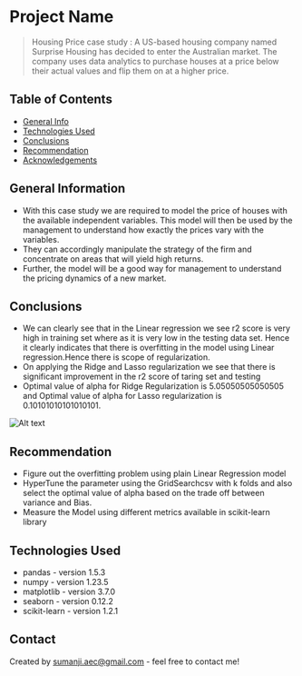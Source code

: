 # Project Name
> Housing Price case study :
    A US-based housing company named Surprise Housing has decided to enter the Australian market. The company uses data analytics to purchase houses at a price below their actual values and flip them on at a higher price.



 


## Table of Contents
* [General Info](#general-information)
* [Technologies Used](#technologies-used)
* [Conclusions](#conclusions)
* [Recommendation](#Recommendation)
* [Acknowledgements](#acknowledgements)


## General Information
- With this case study we  are required to model the price of houses with the available independent variables. This model will then be used by the management to understand how exactly the prices vary with the variables. 
- They can accordingly manipulate the strategy of the firm and concentrate on areas that will yield high returns.
-  Further, the model will be a good way for management to understand the pricing dynamics of a new market.

<!-- You don't have to answer all the questions - just the ones relevant to your project. -->

## Conclusions
- We can clearly see that in the Linear regression we see r2 score is very high in training set where as it is very low in the testing data set.
Hence it clearly indicates that there is overfitting in the model using Linear regression.Hence there is scope of regularization.
- On applying the Ridge and Lasso regularization we see that there is significant improvement in the r2 score of taring set and testing 
- Optimal value of alpha for Ridge Regularization is 5.05050505050505 and Optimal value of alpha for Lasso regularization  is 0.10101010101010101.

![Alt text](image.png)

## Recommendation

- Figure out the overfitting problem using plain Linear Regression model
- HyperTune the parameter using the GridSearchcsv  with k folds and also select the optimal value of alpha based on the trade off between 
  variance and Bias.
- Measure the Model using different metrics available in scikit-learn library



## Technologies Used
- pandas - version 1.5.3
- numpy - version 1.23.5
- matplotlib - version 3.7.0
- seaborn - version 0.12.2
- scikit-learn - version 1.2.1




## Contact
Created by sumanji.aec@gmail.com  - feel free to contact me!
